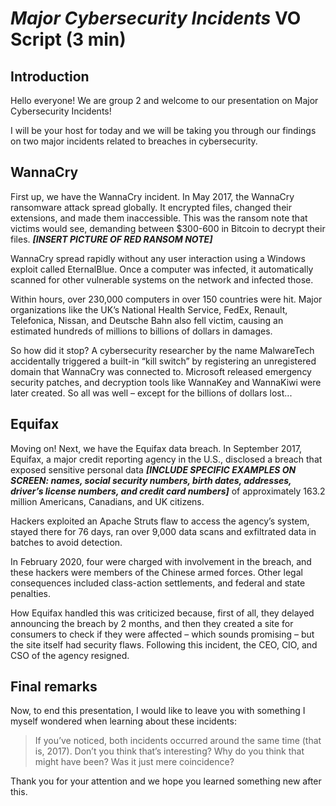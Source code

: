 # *Major Cybersecurity Incidents* VO Script (3 min)

## Introduction
Hello everyone! We are group 2 and welcome to our presentation on Major Cybersecurity Incidents!

I will be your host for today and we will be taking you through our findings on two major incidents related to breaches in cybersecurity.

## WannaCry
First up, we have the WannaCry incident. In May 2017, the WannaCry ransomware attack spread globally. It encrypted files, changed their extensions, and made them inaccessible. This was the ransom note that victims would see, demanding between $300-600 in Bitcoin to decrypt their files. ***[INSERT PICTURE OF RED RANSOM NOTE]*** 

WannaCry spread rapidly without any user interaction using a Windows exploit called EternalBlue. Once a computer was infected, it automatically scanned for other vulnerable systems on the network and infected those.

Within hours, over 230,000 computers in over 150 countries were hit. Major organizations like the UK’s National Health Service, FedEx, Renault, Telefonica, Nissan, and Deutsche Bahn also fell victim, causing an estimated hundreds of millions to billions of dollars in damages.

So how did it stop? A cybersecurity researcher by the name MalwareTech accidentally triggered a built-in “kill switch” by registering an unregistered domain that WannaCry was connected to. Microsoft released emergency security patches, and decryption tools like WannaKey and WannaKiwi were later created. So all was well – except for the billions of dollars lost...

## Equifax
Moving on! Next, we have the Equifax data breach. In September 2017, Equifax, a major credit reporting agency in the U.S., disclosed a breach that exposed sensitive personal data ***[INCLUDE SPECIFIC EXAMPLES ON SCREEN: names, social security numbers, birth dates, addresses, driver’s license numbers, and credit card numbers]*** of approximately 163.2 million Americans, Canadians, and UK citizens.

Hackers exploited an Apache Struts flaw to access the agency’s system, stayed there for 76 days, ran over 9,000 data scans and exfiltrated data in batches to avoid detection.

In February 2020, four were charged with involvement in the breach, and these hackers were members of the Chinese armed forces. Other legal consequences included class-action settlements, and federal and state penalties.

How Equifax handled this was criticized because, first of all, they delayed announcing the breach by 2 months, and then they created a site for consumers to check if they were affected – which sounds promising – but the site itself had security flaws. Following this incident, the CEO, CIO, and CSO of the agency resigned.

## Final remarks
Now, to end this presentation, I would like to leave you with something I myself wondered when learning about these incidents:
> If you’ve noticed, both incidents occurred around the same time (that is, 2017). Don’t you think that’s interesting? Why do you think that might have been? Was it just mere coincidence?

Thank you for your attention and we hope you learned something new after this.
